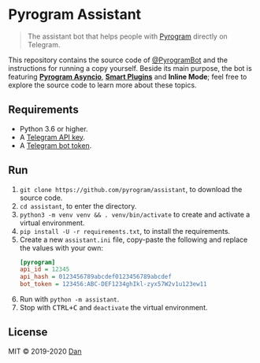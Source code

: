 # Pyrogram Assistant

> The assistant bot that helps people with [Pyrogram](//github.com/pyrogram/pyrogram) directly on Telegram.

This repository contains the source code of [@PyrogramBot](//t.me/pyrogrambot) and the instructions for running a
copy yourself. Beside its main purpose, the bot is featuring [**Pyrogram Asyncio**](//github.com/pyrogram/pyrogram/issues/181),
[**Smart Plugins**](//docs.pyrogram.org/topics/smart-plugins) and **Inline Mode**; feel free to explore the source code to
learn more about these topics.

## Requirements

- Python 3.6 or higher.
- A [Telegram API key](//docs.pyrogram.org/intro/setup#api-keys).
- A [Telegram bot token](//t.me/botfather).

## Run

1. `git clone https://github.com/pyrogram/assistant`, to download the source code.
2. `cd assistant`, to enter the directory.
3. `python3 -m venv venv && . venv/bin/activate` to create and activate a virtual environment.
3. `pip install -U -r requirements.txt`, to install the requirements.
4. Create a new `assistant.ini` file, copy-paste the following and replace the values with your own:
   ```ini
   [pyrogram]
   api_id = 12345
   api_hash = 0123456789abcdef0123456789abcdef
   bot_token = 123456:ABC-DEF1234ghIkl-zyx57W2v1u123ew11
   ```
5. Run with `python -m assistant`.
6. Stop with <kbd>CTRL+C</kbd> and `deactivate` the virtual environment.

## License

MIT © 2019-2020 [Dan](//github.com/delivrance)

